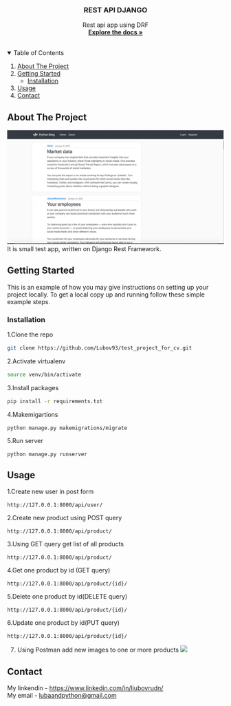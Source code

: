 <!-- PROJECT LOGO -->
<br />
<p align="center">

  <h3 align="center">REST API DJANGO </h3>

  <p align="center">
    Rest api app using DRF
    <br />
    <a href="https://github.com/Lubov93/rest_api_blog"><strong>Explore the docs »</strong></a>
    <br />
    <br />
  </p>
</p>

<!-- TABLE OF CONTENTS -->
<details open="open">
  <summary>Table of Contents</summary>
  <ol>
    <li>
      <a href="#about-the-project">About The Project</a>
    </li>
    <li>
      <a href="#getting-started">Getting Started</a>
      <ul>
        <li><a href="#installation">Installation</a></li>
      </ul>
    </li>
    <li><a href="#usage">Usage</a></li>
    <li><a href="#contact">Contact</a></li>
  </ol>
</details>

<!-- ABOUT THE PROJECT -->
## About The Project
![](https://github.com/Lubov93/rest_api_blog/blob/master/blog/static/111.jpg)
It is small test app, written on Django Rest Framework.

<!-- GETTING STARTED -->
## Getting Started

This is an example of how you may give instructions on setting up your project locally.
To get a local copy up and running follow these simple example steps.

### Installation


1.Clone the repo
   ```sh
   git clone https://github.com/Lubov93/test_project_for_cv.git
   ```
2.Activate virtualenv
   ```sh
   source venv/bin/activate
   ```

3.Install packages
   ```sh
   pip install -r requirements.txt
   ```
4.Makemigartions
   ```JS
   python manage.py makemigrations/migrate
   ```
5.Run server
   ```JS
   python manage.py runserver
   ```

<!-- USAGE EXAMPLES -->
## Usage


1.Create new user in post form
   ```JS
   http://127.0.0.1:8000/api/user/ 
   ```
2.Create new product using POST query
   ```JS
   http://127.0.0.1:8000/api/product/ 
   ```
3.Using GET query get list of all products
   ```JS
   http://127.0.0.1:8000/api/product/ 
   ```
4.Get one product by id (GET query)
   ```JS
   http://127.0.0.1:8000/api/product/{id}/ 
   ```
5.Delete one product by id(DELETE query)
   ```JS
   http://127.0.0.1:8000/api/product/{id}/
   ```
6.Update one product by id(PUT query)
   ```JS
   http://127.0.0.1:8000/api/product/{id}/
   ```
7. Using Postman add new images to one or more products
![](https://github.com/Lubov93/)

<!-- CONTACT -->
## Contact

My linkendin -  https://www.linkedin.com/in/liubovrudn/
</br>
My email - lubaandpython@gmail.com</br>










